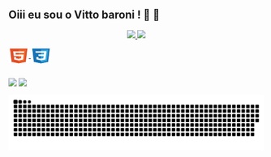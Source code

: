 
## Oiii eu sou o Vitto baroni ! 🗿 🍷

<div align="center">
  <a href="https://github.com/VittoBaroni">
  <img height="180em" src="https://github-readme-stats.vercel.app/api?username=VittoBaroni&show_icons=true&theme=dracula&include_all_commits=true&count_private=true"/>
  <img height="180em" src="https://github-readme-stats.vercel.app/api/top-langs/?username=VittoBaroni&layout=compact&langs_count=7&theme=dracula"/>
</div>
<div style="display: inline_block"><br>

  <img align="center" alt="Vitto-HTML" height="30" width="40" src="https://raw.githubusercontent.com/devicons/devicon/master/icons/html5/html5-original.svg">
  <img align="center" alt="Vitto-CSS" height="30" width="40" src="https://raw.githubusercontent.com/devicons/devicon/master/icons/css3/css3-original.svg">

</div>
  
  ##
 
<div> 
  <a href="https://instagram.com/v_baronii" target="_blank"><img src="https://img.shields.io/badge/-Instagram-%23E4405F?style=for-the-badge&logo=instagram&logoColor=white" target="_blank"></a>
  <a href = "https://twitter.com/baroni_vitto"><img src="https://img.shields.io/badge/Twitter-1DA1F2?style=for-the-badge&logo=twitter&logoColor=white" target="_blank"></a> 
 
</div>

![Snake animation](https://github.com/VittoBaroni/VittoBaroni/blob/output/github-contribution-grid-snake.svg)
 
